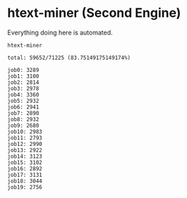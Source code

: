 # htext-miner (Second Engine)

Everything doing here is automated.

```
htext-miner

total: 59652/71225 (83.75149175149174%)

job0: 3289
job1: 3100
job2: 2814
job3: 2978
job4: 3360
job5: 2932
job6: 2941
job7: 2890
job8: 2932
job9: 2680
job10: 2983
job11: 2793
job12: 2990
job13: 2922
job14: 3123
job15: 3102
job16: 2892
job17: 3131
job18: 3044
job19: 2756
```